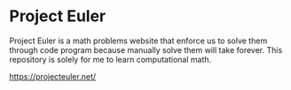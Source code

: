 # Project Euler

Project Euler is a math problems website that enforce us to solve them
through code program because manually solve them will take forever.
This repository is solely for me to learn computational math.

https://projecteuler.net/
